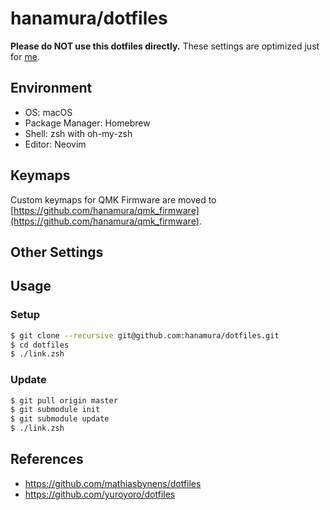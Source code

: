# hanamura/dotfiles

**Please do NOT use this dotfiles directly.** These settings are optimized just for [me](https://github.com/hanamura).

## Environment

- OS: macOS
- Package Manager: Homebrew
- Shell: zsh with oh-my-zsh
- Editor: Neovim

## Keymaps

Custom keymaps for QMK Firmware are moved to [https://github.com/hanamura/qmk_firmware](https://github.com/hanamura/qmk_firmware).

## Other Settings

## Usage

### Setup

```sh
$ git clone --recursive git@github.com:hanamura/dotfiles.git
$ cd dotfiles
$ ./link.zsh
```

### Update

```sh
$ git pull origin master
$ git submodule init
$ git submodule update
$ ./link.zsh
```

## References

- https://github.com/mathiasbynens/dotfiles
- https://github.com/yuroyoro/dotfiles

